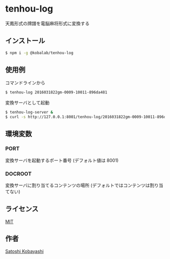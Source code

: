 # tenhou-log

天鳳形式の牌譜を電脳麻将形式に変換する

## インストール
```sh
$ npm i -g @kobalab/tenhou-log
```
## 使用例
コマンドラインから
```sh
$ tenhou-log 2016031822gm-0009-10011-896da481
```
変換サーバとして起動
```sh
$ tenhou-log-server &
$ curl -s http://127.0.0.1:8001/tenhou-log/2016031822gm-0009-10011-896da481.json
```

## 環境変数

### PORT
変換サーバを起動するポート番号 (デフォルト値は 8001)

### DOCROOT
変換サーバに割り当てるコンテンツの場所 (デフォルトではコンテンツは割り当てない)

## ライセンス
[MIT](https://github.com/kobalab/tenhou-log/blob/master/LICENSE)

## 作者
[Satoshi Kobayashi](https://github.com/kobalab)
